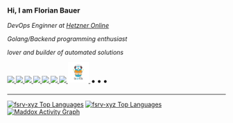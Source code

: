 ### Hi, I am Florian Bauer

_DevOps Enginner at [Hetzner Online](https://hetzner.com)_

_Golang/Backend programming enthusiast_

_lover and builder of automated solutions_


<p align="left">  
  <a href="https://go.dev/" target="_blank"> <img src="https://img.icons8.com/color/48/000000/golang.png"/> </a>
  <a href="https://learn.microsoft.com/en-us/dotnet/csharp/" target="_blank"> <img src="https://img.icons8.com/color/48/000000/c-sharp-logo.png"/> </a>
  <a href="https://dotnet.microsoft.com/" target="_blank"> <img src="https://img.icons8.com/external-tal-revivo-filled-tal-revivo/48/external-dot-net-domain-for-sale-under-landing-page-template-landing-filled-tal-revivo.png"/> </a>
  <a href="https://puppet.com" target="_blank"> <img src="https://puppet-docs-herrera.netlify.app/images/product-cards/puppet-card.svg"/> </a>
  <a href="https://kubernetes.io" target="_blank"> <img src="https://img.icons8.com/color/48/000000/kubernetes.png"/> </a>
  <a href="https://www.docker.com" target="_blank"> <img src="https://img.icons8.com/color/48/000000/docker.png"/> </a>
  <a href="https://nginx.com" target="_blank"> <img src="https://img.icons8.com/color/48/000000/nginx.png"/> </a>
  <a href="https://traefik.io" target="_blank"> <img width="48px" src="https://github.com/traefik/traefik/blob/master/docs/content/assets/img/traefik.logo.png"/> </a>
  <font size="+6">...</font>
</p>

---

<a href="https://github.com/fsrv-xyz"><img alt="fsrv-xyz Top Languages" src="https://github-readme-streak-stats.herokuapp.com/?user=fsrv-xyz&theme=dark&hide_border=false"/></a>
<a href="https://github.com/fsrv-xyz"><img alt="fsrv-xyz Top Languages" src="https://github-readme-stats.vercel.app/api/top-langs/?username=fsrv-xyz&langs_count=10&count_private=true&layout=compact&theme=react&hide_border=true&bg_color=0D1117&hide_title=true&include_all_commits=true"/></a>
<a href="https://github.com/fsrv-xyz/"><img alt="Maddox Activity Graph" src="https://github-readme-activity-graph.container.onl/graph?username=fsrv-xyz&bg_color=0D1117&color=5BCDEC&line=5BCDEC&point=FFFFFF&hide_border=true&hide_title=true" /></a>
